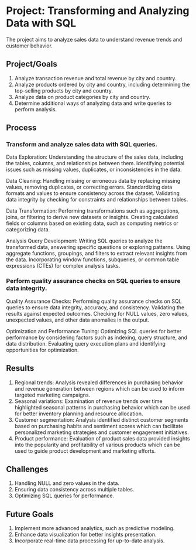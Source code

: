 # Project: Transforming and Analyzing Data with SQL

The project aims to analyze sales data to understand revenue trends and customer behavior.


## Project/Goals

1. Analyze transaction revenue and total revenue by city and country.
2. Analyze products ordered by city and country, including determining the top-selling products by city and country.
3. Analyze data on product categories by city and country.
4. Determine additional ways of analyzing data and write queries to perform analysis. 

## Process

### Transform and analyze sales data with SQL queries.
Data Exploration: Understanding the structure of the sales data, including the tables, columns, and relationships between them. Identifying potential issues such as missing values, duplicates, or inconsistencies in the data.

Data Cleaning: Handling missing or erroneous data by replacing missing values, removing duplicates, or correcting errors. Standardizing data formats and values to ensure consistency across the dataset. Validating data integrity by checking for constraints and relationships between tables.

Data Transformation: Performing transformations such as aggregations, joins, or filtering to derive new datasets or insights. Creating calculated fields or columns based on existing data, such as computing metrics or categorizing data. 

Analysis Query Development: Writing SQL queries to analyze the transformed data, answering specific questions or exploring patterns. Using aggregate functions, groupings, and filters to extract relevant insights from the data. Incorporating window functions, subqueries, or common table expressions (CTEs) for complex analysis tasks.

### Perform quality assurance checks on SQL queries to ensure data integrity.

Quality Assurance Checks: Performing quality assurance checks on SQL queries to ensure data integrity, accuracy, and consistency. Validating the results against expected outcomes. Checking for NULL values, zero values, unexpected values, and other data anomalies in the output.

Optimization and Performance Tuning: Optimizing SQL queries for better performance by considering factors such as indexing, query structure, and data distribution. Evaluating query execution plans and identifying opportunities for optimization. 

## Results

1.  Regional trends: Analysis revealed differences in purchasing behavior and revenue generation between regions which can be used to inform targeted marketing campaigns.
2. Seasonal variations: Examination of revenue trends over time highlighted seasonal patterns in purchasing behavior which can be used for better inventory planning and resource allocation.
3.  Customer segmentation: Analysis identified distinct customer segments based on purchasing habits and sentiment scores which can facilitate personalized marketing strategies and customer engagement initiatives.
4.  Product performance: Evaluation of product sales data provided insights into the popularity and profitability of various products which can be used to guide product development and marketing efforts.  

## Challenges 

1. Handling NULL and zero values in the data.
2. Ensuring data consistency across multiple tables.
3. Optimizing SQL queries for performance.

## Future Goals

1. Implement more advanced analytics, such as predictive modeling.
2. Enhance data visualization for better insights presentation.
3. Incorporate real-time data processing for up-to-date analysis.





